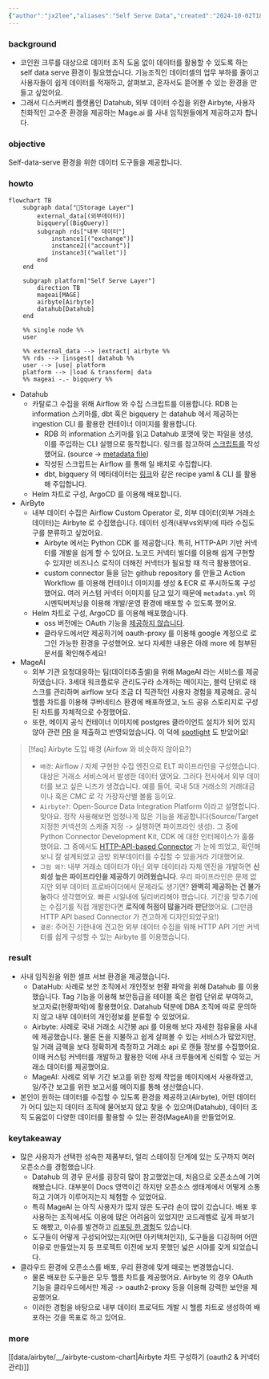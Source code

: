 ```yaml
---
{"author":"jx2lee","aliases":"Self Serve Data","created":"2024-10-02T18:51:46.000+09:00","last-updated":"2024-07-28 02:04","tags":["airbyte","datahub","opensource"],"project":{"include":true,"status":"done","root":true,"company":"coinone","duration":"2022.09 - 2023.03"},"dg-publish":true,"dg-home-link":false,"dg-show-local-graph":false,"dg-show-backlinks":false,"dg-show-toc":false,"dg-show-inline-title":false,"dg-show-file-tree":false,"dg-enable-search":false,"dg-link-preview":true,"dg-show-tags":false,"dg-pass-frontmatter":false,"permalink":"/data/etc/self-serve-data/","dgLinkPreview":true,"dgPassFrontmatter":true,"noteIcon":""}
---
```



### background
- 코인원 크루를 대상으로 데이터 조직 도움 없이 데이터를 활용할 수 있도록 하는 self data serve 환경이 필요했습니다. 기능조직인 데이터셀의 업무 부하를 줄이고 사용자들이 쉽게 데이터를 적재하고, 살펴보고, 혼자서도 뜯어볼 수 있는 환경을 만들고 싶었어요.
- 그래서 디스커버리 플랫폼인 Datahub, 외부 데이터 수집을 위한 Airbyte, 사용자 친화적인 고수준 환경을 제공하는 Mage.ai 를 사내 임직원들에게 제공하고자 합니다.


### objective
Self-data-serve 환경을 위한 데이터 도구들을 제공합니다.


### howto
```mermaid
flowchart TB
    subgraph data["Storage Layer"]
        external_data[(외부데이터)]
        bigquery[(BigQuery)]
        subgraph rds["내부 데이터"]
            instance1[("exchange")]
            instance2[("account")]
            instance3[("wallet")]
        end
    end

    subgraph platform["Self Serve Layer"]
        direction TB
        mageai[MAGE]
        airbyte[Airbyte]
        datahub[Datahub]
    end

    %% single node %%
    user

    %% external_data --> |extract| airbyte %%
    %% rds --> |insgest| datahub %%
    user --> |use| platform
    platform --> |load & transform| data
    %% mageai -.- bigquery %%
```
- Datahub
    - 카탈로그 수집을 위해 Airflow 와 수집 스크립트를 이용합니다. RDB 는 information 스키마를, dbt 혹은 bigquery 는 datahub 에서 제공하는 ingestion CLI 를 활용한 컨테이너 이미지를 활용합니다.
        - RDB 의 information 스키마를 읽고 Datahub 포맷에 맞는 파일을 생성, 이를 주입하는 CLI 실행으로 동작합니다. 링크를 참고하여 [스크립트를](https://tech.socarcorp.kr/data/2022/03/16/metdata-platform-02.html) 작성했어요. (source -> [metadata file](https://datahubproject.io/docs/generated/ingestion/sources/metadata-file))
        - 작성된 스크립트는 Airflow 를 통해 일 배치로 수집합니다.
        - dbt, bigquery 의 메타데이터는 [링크](https://tech.socarcorp.kr/data/2022/03/16/metdata-platform-02.html)와 같은 recipe yaml & CLI 를 활용해 주입합니다. 
    - Helm 차트로 구성, ArgoCD 를 이용해 배포합니다.
- AirByte
    - 내부 데이터 수집은 Airflow Custom Operator 로, 외부 데이터(외부 거래소 데이터)는 Airbyte 로 수집했습니다. 데이터 성격(내부vs외부)에 따라 수집도구를 분류하고 싶었어요.
        - Airbyte 에서는 Python CDK 를 제공합니다. 특히, HTTP-API 기반 커넥터를 개발을 쉽게 할 수 있어요. 노코드 커넥터 빌더를 이용해 쉽게 구현할 수 있지만 비즈니스 로직이 더해진 커넥터가 필요할 때 적극 활용했어요.
        - custom connector 들을 담는 github repository 를 만들고 Action Workflow 를 이용해 컨테이너 이미지를 생성 & ECR 로 푸시하도록 구성했어요. 여러 커스텀 커넥터 이미지를 담고 있기 때문에 `metadata.yml` 의 시멘틱버저닝을 이용해 개발/운영 환경에 배포할 수 있도록 했어요.
    - Helm 차트로 구성, ArgoCD 를 이용해 배포했습니다. 
        - oss 버전에는 OAuth 기능을 [제공하지 않습니다](https://github.com/airbytehq/airbyte/issues/13021).
        - 클라우드에서만 제공하기에 oauth-proxy 를 이용해 google 계정으로 로그인 가능한 환경을 구성했어요. 보다 자세한 내용은 아래 more 에 첨부된 문서를 확인해주세요!
- MageAI
    - 외부 기관 요청대응하는 팀(데이터추출셀)을 위해 MageAI 라는 서비스를 제공하였습니다. 3세대 워크플로우 관리도구라 소개하는 메이지는, 블럭 단위로 태스크를 관리하며 airflow 보다 조금 더 직관적인 사용자 경험을 제공해요. 공식 헬름 차트를 이용해 쿠버네티스 환경에 배포하였고, 노드 공유 스토리지로 구성된 차트를 자체적으로 수정했어요.
    - 또한, 메이지 공식 컨테이너 이미지에 postgres 클라이언트 설치가 되어 있지 않아 관련 [PR](https://github.com/mage-ai/mage-ai/commit/bd98aa61b0537d5322b9e64978c8965bc82c3f3e) 을 제출하고 반영되었습니다. 이 덕에 [spotlight](https://www.linkedin.com/posts/magetech_community-spotlight-jaejun-lee-wed-like-activity-7255611108399501312-FSP3?utm_source=share&utm_medium=member_desktop) 도 받았어요!

> [!faq] Airbyte 도입 배경 (Airfow 와 비슷하지 않아요?)
> - `배경`: Airflow / 자체 구현한 수집 엔진으로 ELT 파이프라인을 구성했습니다. 대상은 거래소 서비스에서 발생한 데이터 였어요. 그러다 전사에서 외부 데이터를 보고 싶은 니즈가 생겼습니다. 예를 들어, 국내 5대 거래소의 거래대금이나 혹은 CMC 로 각 가장자산별 볼륨 등이요.
> - `Airbyte?`: Open-Source Data Integration Platform 이라고 설명합니다. 맞아요. 정작 사용해보면 엄청나게 많은 기능을 제공합니다(Source/Target 지정한 커넥션의 스케줄 지정 -> 실행하면 파이프라인 생성). 그 중에 Python Connector Development Kit, CDK 에 대한 인터페이스가 훌륭했어요. 그 중에서도 [HTTP-API-based Connector](https://docs.airbyte.com/platform/connector-development/cdk-python/http-streams) 가 눈에 띄었고, 확인해보니 잘 설계되었고 금방 외부데이터를 수집할 수 있을거라 기대했어요.
> - `그럼 왜?`: 내부 거래소 데이터가 아닌 외부 데이터라 자체 엔진을 개발하면 **신뢰성 높은 파이프라인을 제공하기 어려웠습니다**. 우리 파이프라인은 문제 없지만 외부 데이터 프로바이더에서 문제라도 생기면? **완벽히 제공하는 건 불가능**하다 생각했어요. 빠른 시일내에 딜리버리해야 했습니다. 기간을 맞추기에는 수집기를 직접 개발한다면 **로직에 허점이 많을거라 판단**했어요. (그만큼 HTTP API based Connector 가 견고하게 디자인되었구요!)
> - `결론`: 주어진 기한내에 견고한 외부 데이터 수집을 위해 HTTP API 기반 커넥터를 쉽게 구성할 수 있는 Airbyte 를 이용했습니다.


### result
- 사내 임직원을 위한 셀프 서브 환경을 제공했습니다.
    - DataHub: 사례로 보안 조직에서 개인정보 현황 파악을 위해 Datahub 를 이용했습니다. Tag 기능을 이용해 보안등급을 테이블 혹은 컬럼 단위로 부여하고, 보고자료(현황파악)에 활용했어요. Datahub 덕분에 DBA 조직에 따로 문의하지 않고 내부 데이터의 개인정보를 분류할 수 있었어요.
    - Airbyte: 사례로 국내 거래소 시간봉 api 를 이용해 보다 자세한 점유율을 사내에 제공했습니다. 물론 돈을 지불하고 쉽게 살펴볼 수 있는 서비스가 많았지만, 일 거래 금액을 보다 정확하게 측정하고 거래소 api 로 캔들 정보를 수집했어요. 이때 커스텀 커넥터를 개발하고 활용한 덕에 사내 크루들에게 신뢰할 수 있는 거래소 데이터를 제공했어요.
    - MageAI: 사례로 외부 기간 보고를 위한 정제 작업을 메이지에서 사용하였고, 일/주간 보고를 위한 보고서를 메이지를 통해 생산했습니다.
- 본인이 원하는 데이터를 수집할 수 있도록 환경을 제공하고(Airbyte), 어떤 데이터가 어디 있는지 데이터 조직에 물어보지 않고 찾을 수 있으며(Datahub), 데이터 조직 도움없이 다양한 데이터를 활용할 수 있는 환경(MageAI)을 만들었어요.


### keytakeaway
- 많은 사용자가 선택한 성숙한 제품부터, 얼리 스테이징 단계에 있는 도구까지 여러 오픈소스를 경험했습니다.
    - Datahub 의 경우 문서를 굉장히 많이 참고했었는데, 처음으로 오픈소스에 기여해봤습니다. 대부분이 Docs 영역이긴 하지만 오픈소스 생태계에서 어떻게 소통하고 기여가 이루어지는지 체험할 수 있었어요.
    - 특히 MageAI 는 아직 사용자가 많지 않은 도구라 손이 많이 갔습니다. 배포 후 사용하는 조직에서도 이용에 많은 어려움이 있었지만 코드레벨로 깊게 파보기도 해봤고, 이슈를 발견하고 [리포팅 한 경험](https://github.com/mage-ai/mage-ai/issues/5197)도 있습니다.
    - 도구들이 어떻게 구성되어있는지(어떤 아키텍처인지), 도구들을 디깅하며 어떤 이유로 만들었는지 등 프로젝트 이전에 보지 못했던 넓은 시야를 갖게 되었습니다.
- 클라우드 환경에 오픈소스를 배포, 우리 환경에 맞게 때로는 변경했습니다.
    - 물론 배포한 도구들은 모두 헬름 차트를 제공했어요. Airbyte 의 경우 OAuth 기능을 클라우드에서만 제공 -> oauth2-proxy 등을 이용해 강력한 보안을 제공했어요.
    - 이러한 경험을 바탕으로 내부 데이터 프로덕트 개발 시 헬름 차트로 생성하여 배포하는 것을 목표로 하고 있어요.


### more
[[data/airbyte/__/airbyte-custom-chart\|Airbyte 차트 구성하기 (oauth2 & 커넥터 관리)]]
